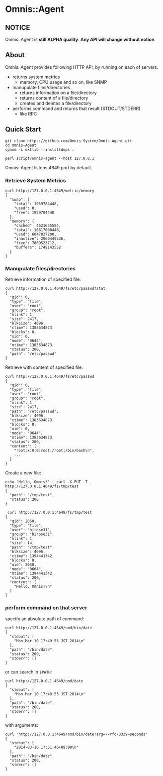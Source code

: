 # Omnis::Agent

## NOTICE

Omnis::Agent is **still ALPHA quality**. **Any API will change without notice**.

## About

Omnis::Agent provides following HTTP API, by running on each of servers.

- returns system metrics
    - memory, CPU usage and so on, like SNMP
- manupulate files/directories
    - returns information on a file/directory
    - returns content of a file/directory
    - creates and deletes a file/directory
- performs command and returns that result (STDOUT/STDERR)
    - like RPC

## Quick Start

```
git clone https://github.com/Omnis-System/Omnis-Agent.git
cd Omnis-Agent
cpanm -L extlib --installdeps .

perl script/omnis-agent --host 127.0.0.1
```

Omnis::Agent listens 4649 port by default.


### Retrieve System Metrics

```
curl http://127.0.0.1:4649/metric/memory
{
  "swap": {
    "total": 1959784448,
    "used": 0,
    "free": 1959784448
  },
  "memory": {
    "cached": 4621635584,
    "total": 16817000448,
    "used": 6047027200,
    "inactive": 2960449536,
    "free": 7809523712,
    "buffers": 1749143552
  }
}
```

### Manupulate files/directories

Retrieve information of specified file:
```
curl http://127.0.0.1:4649/fs/etc/passwd?stat
{
  "gid": 0,
  "type": "file",
  "user": "root",
  "group": "root",
  "nlink": 1,
  "size": 2417,
  "blksize": 4096,
  "ctime": 1383634873,
  "blocks": 8,
  "uid": 0,
  "mode": "0644",
  "mtime": 1383634873,
  "status": 200,
  "path": "/etc/passwd"
}
```

Retrieve with content of specified file:
```
curl http://127.0.0.1:4649/fs/etc/passwd
{
  "gid": 0,
  "type": "file",
  "user": "root",
  "group": "root",
  "nlink": 1,
  "size": 2417,
  "path": "/etc/passwd",
  "blksize": 4096,
  "ctime": 1383634873,
  "blocks": 8,
  "uid": 0,
  "mode": "0644",
  "mtime": 1383634873,
  "status": 200,
  "content": [
    "root:x:0:0:root:/root:/bin/bash\n",
    ...
  ]
}
```

Create a new file:
```
echo 'Hello, Omnis!' | curl -X PUT -T - http://127.0.0.1:4649/fs/tmp/test
{
  "path": "/tmp/test",
  "status": 200
}

 curl http://127.0.0.1:4649/fs/tmp/test
{
  "gid": 2050,
  "type": "file",
  "user": "hirose31",
  "group": "hirose31",
  "nlink": 1,
  "size": 14,
  "path": "/tmp/test",
  "blksize": 4096,
  "ctime": 1394441342,
  "blocks": 8,
  "uid": 2050,
  "mode": "0664",
  "mtime": 1394441342,
  "status": 200,
  "content": [
    "Hello, Omnis!\n"
  ]
}
```

### perform command on that server

specify an absolute path of command:
```
curl http://127.0.0.1:4649/cmd/bin/date
{
  "stdout": [
    "Mon Mar 10 17:49:53 JST 2014\n"
  ],
  "path": "/bin/date",
  "status": 200,
  "stderr": []
}
```

or can search in ```$PATH```:
```
curl http://127.0.0.1:4649/cmd/date
{
  "stdout": [
    "Mon Mar 10 17:49:53 JST 2014\n"
  ],
  "path": "/bin/date",
  "status": 200,
  "stderr": []
}
```

with arguments:
```
curl 'http://127.0.0.1:4649/cmd/bin/date?arg=--rfc-3339=seconds'
{
  "stdout": [
    "2014-03-10 17:51:46+09:00\n"
  ],
  "path": "/bin/date",
  "status": 200,
  "stderr": []
}
```


